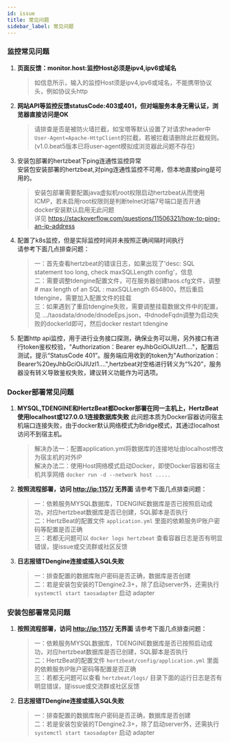 ```yaml
---
id: issue  
title: 常见问题    
sidebar_label: 常见问题
---
```


### 监控常见问题

1. **页面反馈：monitor.host:监控Host必须是ipv4,ipv6或域名**

   > 如信息所示，输入的监控Host须是ipv4,ipv6或域名，不能携带协议头，例如协议头http

2. **网站API等监控反馈statusCode:403或401，但对端服务本身无需认证，浏览器直接访问是OK**

   > 请排查是否是被防火墙拦截，如宝塔等默认设置了对请求header中`User-Agent=Apache-HttpClient`的拦截，若被拦截请删除此拦截规则。(v1.0.beat5版本已将user-agent模拟成浏览器此问题不存在)

3. 安装包部署的hertzbeat下ping连通性监控异常  
   安装包安装部署的hertzbeat,对ping连通性监控不可用，但本地直接ping是可用的。

   > 安装包部署需要配置java虚拟机root权限启动hertzbeat从而使用ICMP，若未启用root权限则是判断telnet对端7号端口是否开通  
   > docker安装默认启用无此问题  
   > 详见 <https://stackoverflow.com/questions/11506321/how-to-ping-an-ip-address>

4. 配置了k8s监控，但是实际监控时间并未按照正确间隔时间执行  
   请参考下面几点排查问题：

   > 一：首先查看hertzbeat的错误日志，如果出现了'desc: SQL statement too long, check maxSQLLength config'，信息  
   > 二：需要调整tdengine配置文件，可在服务器创建taos.cfg文件，调整# max length of an SQL : maxSQLLength 654800，然后重启tdengine，需要加入配置文件的挂载  
   > 三：如果遇到了重启tdengine失败，需要调整挂载数据文件中的配置，见 .../taosdata/dnode/dnodeEps.json，中dnodeFqdn调整为启动失败的dockerId即可，然后docker restart tdengine

5. 配置http api监控，用于进行业务接口探测，确保业务可以用，另外接口有进行token鉴权校验，"Authorization：Bearer eyJhbGciOiJIUzI1...."，配置后测试，提示“StatusCode 401”。服务端应用收到的token为"Authorization：Bearer%20eyJhbGciOiJIUzI1....",hertzbeat对空格进行转义为“%20”，服务器没有转义导致鉴权失败，建议转义功能作为可选项。

### Docker部署常见问题

1. **MYSQL,TDENGINE和HertzBeat都Docker部署在同一主机上，HertzBeat使用localhost或127.0.0.1连接数据库失败**
   此问题本质为Docker容器访问宿主机端口连接失败，由于docker默认网络模式为Bridge模式，其通过localhost访问不到宿主机。

   > 解决办法一：配置application.yml将数据库的连接地址由localhost修改为宿主机的对外IP  
   > 解决办法二：使用Host网络模式启动Docker，即使Docker容器和宿主机共享网络 `docker run -d --network host .....`

2. **按照流程部署，访问 <http://ip:1157/> 无界面**
   请参考下面几点排查问题：

   > 一：依赖服务MYSQL数据库，TDENGINE数据库是否已按照启动成功，对应hertzbeat数据库是否已创建，SQL脚本是否执行  
   > 二：HertzBeat的配置文件 `application.yml` 里面的依赖服务IP账户密码等配置是否正确  
   > 三：若都无问题可以 `docker logs hertzbeat` 查看容器日志是否有明显错误，提issue或交流群或社区反馈

3. **日志报错TDengine连接或插入SQL失败**

   > 一：排查配置的数据库账户密码是否正确，数据库是否创建  
   > 二：若是安装包安装的TDengine2.3+，除了启动server外，还需执行 `systemctl start taosadapter` 启动 adapter

### 安装包部署常见问题

1. **按照流程部署，访问 <http://ip:1157/> 无界面**
   请参考下面几点排查问题：

   > 一：依赖服务MYSQL数据库，TDENGINE数据库是否已按照启动成功，对应hertzbeat数据库是否已创建，SQL脚本是否执行  
   > 二：HertzBeat的配置文件 `hertzbeat/config/application.yml` 里面的依赖服务IP账户密码等配置是否正确  
   > 三：若都无问题可以查看 `hertzbeat/logs/` 目录下面的运行日志是否有明显错误，提issue或交流群或社区反馈

2. **日志报错TDengine连接或插入SQL失败**

   > 一：排查配置的数据库账户密码是否正确，数据库是否创建  
   > 二：若是安装包安装的TDengine2.3+，除了启动server外，还需执行 `systemctl start taosadapter` 启动 adapter

